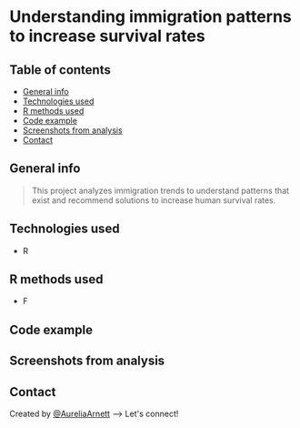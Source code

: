 # Understanding immigration patterns to increase survival rates

## Table of contents
* [General info](#general-info)
* [Technologies used](#technologies-used)
* [R methods used](#r-methods-used)
* [Code example](#code-example)
* [Screenshots from analysis](#screenshots-from-analysis)
* [Contact](#contact)

## General info
> This project analyzes immigration trends to understand patterns that exist and recommend solutions to increase human survival rates.

## Technologies used
* R

## R methods used
* F

## Code example


## Screenshots from analysis


## Contact
Created by [@AureliaArnett](https://twitter.com/AureliaArnett) --> Let's connect!

